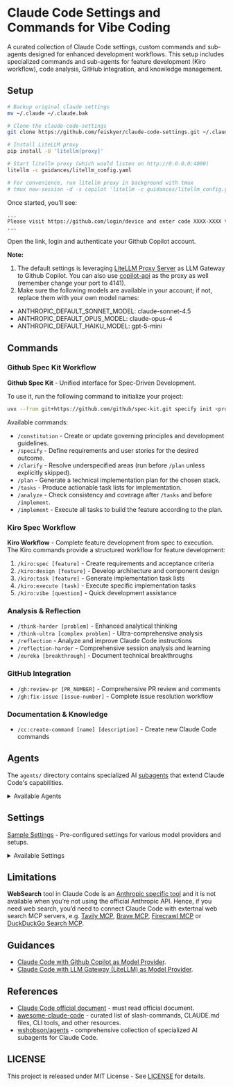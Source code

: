 # Claude Code Settings and Commands for Vibe Coding

A curated collection of Claude Code settings, custom commands and sub-agents designed for enhanced development workflows. This setup includes specialized commands and sub-agents for feature development (Kiro workflow), code analysis, GitHub integration, and knowledge management.

## Setup

```sh
# Backup original claude settings
mv ~/.claude ~/.claude.bak

# Clone the claude-code-settings
git clone https://github.com/feiskyer/claude-code-settings.git ~/.claude

# Install LiteLLM proxy
pip install -U 'litellm[proxy]'

# Start litellm proxy (which would listen on http://0.0.0.0:4000)
litellm -c guidances/litellm_config.yaml

# For convenience, run litellm proxy in background with tmux
# tmux new-session -d -s copilot 'litellm -c guidances/litellm_config.yaml'
```

Once started, you'll see:

```sh
...
Please visit https://github.com/login/device and enter code XXXX-XXXX to authenticate.
...
```

Open the link, login and authenticate your Github Copilot account.

**Note:**

1. The default settings is leveraging [LiteLLM Proxy Server](https://docs.litellm.ai/docs/simple_proxy) as LLM Gateway to Github Copilot. You can also use [copilot-api](https://github.com/ericc-ch/copilot-api) as the proxy as well (remember change your port to 4141).
2. Make sure the following models are available in your account; if not, replace them with your own model names:

- ANTHROPIC_DEFAULT_SONNET_MODEL: claude-sonnet-4.5
- ANTHROPIC_DEFAULT_OPUS_MODEL: claude-opus-4
- ANTHROPIC_DEFAULT_HAIKU_MODEL: gpt-5-mini

## Commands

### Github Spec Kit Workflow

**Github Spec Kit** - Unified interface for Spec-Driven Development.

To use it, run the following command to initialize your project:

```sh
uvx --from git+https://github.com/github/spec-kit.git specify init <project_name>
```

Available commands:

- `/constitution` - Create or update governing principles and development guidelines.
- `/specify` - Define requirements and user stories for the desired outcome.
- `/clarify` - Resolve underspecified areas (run before `/plan` unless explicitly skipped).
- `/plan` - Generate a technical implementation plan for the chosen stack.
- `/tasks` - Produce actionable task lists for implementation.
- `/analyze` - Check consistency and coverage after `/tasks` and before `/implement`.
- `/implement` - Execute all tasks to build the feature according to the plan.

### Kiro Spec Workflow

**Kiro Workflow** - Complete feature development from spec to execution. The Kiro commands provide a structured workflow for feature development:

1. `/kiro:spec [feature]` - Create requirements and acceptance criteria
2. `/kiro:design [feature]` - Develop architecture and component design
3. `/kiro:task [feature]` - Generate implementation task lists
4. `/kiro:execute [task]` - Execute specific implementation tasks
5. `/kiro:vibe [question]` - Quick development assistance

### Analysis & Reflection

- `/think-harder [problem]` - Enhanced analytical thinking
- `/think-ultra [complex problem]` - Ultra-comprehensive analysis
- `/reflection` - Analyze and improve Claude Code instructions
- `/reflection-harder` - Comprehensive session analysis and learning
- `/eureka [breakthrough]` - Document technical breakthroughs

### GitHub Integration

- `/gh:review-pr [PR_NUMBER]` - Comprehensive PR review and comments
- `/gh:fix-issue [issue-number]` - Complete issue resolution workflow

### Documentation & Knowledge

- `/cc:create-command [name] [description]` - Create new Claude Code commands

## Agents

The `agents/` directory contains specialized AI [subagents](https://docs.anthropic.com/en/docs/claude-code/sub-agents) that extend Claude Code's capabilities.

<details>
<summary>Available Agents</summary>

- **pr-reviewer** - Expert code reviewer for GitHub pull requests
- **github-issue-fixer** - GitHub issue resolution specialist
- **instruction-reflector** - Analyzes and improves Claude Code instructions
- **deep-reflector** - Comprehensive session analysis and learning capture
- **insight-documenter** - Technical breakthrough documentation specialist
- **kiro-assistant** - Quick development assistance with Kiro's approach
- **kiro-feature-designer** - Creates comprehensive feature design documents
- **kiro-spec-creator** - Creates complete feature specifications
- **kiro-task-executor** - Executes specific tasks from feature specs
- **kiro-task-planner** - Generates implementation task lists
- **ui-engineer** - UI/UX development specialist
- **command-creator** - Expert at creating new Claude Code custom commands

</details>

## Settings

[Sample Settings](settings/README.md) - Pre-configured settings for various model providers and setups.

<details>
<summary>Available Settings</summary>

### [copilot-settings.json](settings/copilot-settings.json)

Using Claude Code with GitHub Copilot proxy. Points to localhost:4141 for the Anthropic API base URL.

### [litellm-settings.json](settings/litellm-settings.json)

Using Claude Code with LiteLLM gateway. Points to localhost:4000 for the Anthropic API base URL.

### [deepseek-settings.json](settings/deepseek-settings.json)

Using Claude Code with DeepSeek v3.1 (via DeepSeek's official Anthropic-compatible API).

### [qwen-settings.json](settings/qwen-settings.json)

Using Claude Code with Qwen models via Alibaba's DashScope API. Uses the Qwen3-Coder-Plus model through a claude-code-proxy.

### [siliconflow-settings.json](settings/siliconflow-settings.json)

Using Claude Code with SiliconFlow API. Uses the Moonshot AI Kimi-K2-Instruct model.

### [vertex-settings.json](settings/vertex-settings.json)

Using Claude Code with Google Cloud Vertex AI. Uses Claude Opus 4 model with Google Cloud project settings.

</details>

## Limitations

**WebSearch** tool in Claude Code is an [Anthropic specific tool](https://docs.anthropic.com/en/docs/agents-and-tools/tool-use/web-search-tool) and it is not available when you’re not using the official Anthropic API. Hence, if you need web search, you’d need to connect Claude Code with extertnal web search MCP servers, e.g. [Tavily MCP](https://docs.tavily.com/documentation/mcp), [Brave MCP](https://github.com/brave/brave-search-mcp-server), [Firecrawl MCP](https://docs.firecrawl.dev/mcp-server) or [DuckDuckGo Search MCP](https://github.com/nickclyde/duckduckgo-mcp-server).

## Guidances

- [Claude Code with Github Copilot as Model Provider](guidances/github-copilot.md).
- [Claude Code with LLM Gateway (LiteLLM) as Model Provider](guidances/llm-gateway-litellm.md).

## References

- [Claude Code official document](https://docs.anthropic.com/en/docs/claude-code/overview) - must read official document.
- [awesome-claude-code](https://github.com/hesreallyhim/awesome-claude-code) - curated list of slash-commands, CLAUDE.md files, CLI tools, and other resources.
- [wshobson/agents](https://github.com/wshobson/agents) - comprehensive collection of specialized AI subagents for Claude Code.

## LICENSE

This project is released under MIT License - See [LICENSE](LICENSE) for details.
